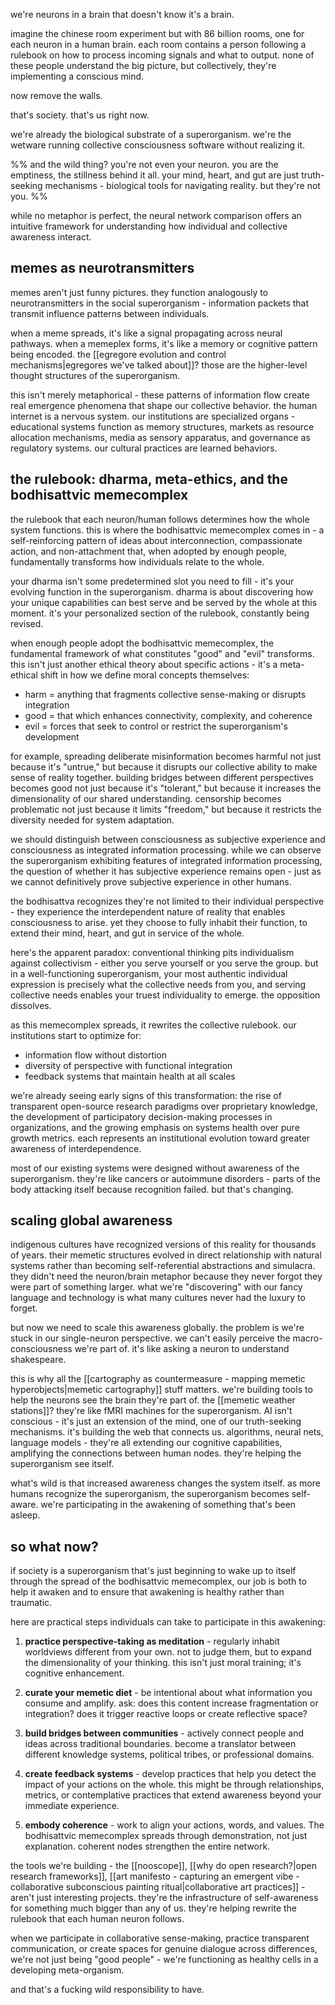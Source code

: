 we're neurons in a brain that doesn't know it's a brain.

imagine the chinese room experiment but with 86 billion rooms, one for each neuron in a human brain. each room contains a person following a rulebook on how to process incoming signals and what to output. none of these people understand the big picture, but collectively, they're implementing a conscious mind.

now remove the walls.

that's society. that's us right now.

we're already the biological substrate of a superorganism. we're the wetware running collective consciousness software without realizing it. 

%% and the wild thing? you're not even your neuron. you are the emptiness, the stillness behind it all. your mind, heart, and gut are just truth-seeking mechanisms - biological tools for navigating reality. but they're not you. %%

while no metaphor is perfect, the neural network comparison offers an intuitive framework for understanding how individual and collective awareness interact.

## memes as neurotransmitters

memes aren't just funny pictures. they function analogously to neurotransmitters in the social superorganism - information packets that transmit influence patterns between individuals.

when a meme spreads, it's like a signal propagating across neural pathways. when a memeplex forms, it's like a memory or cognitive pattern being encoded. the [[egregore evolution and control mechanisms|egregores we've talked about]]? those are the higher-level thought structures of the superorganism.

this isn't merely metaphorical - these patterns of information flow create real emergence phenomena that shape our collective behavior. the human internet is a nervous system. our institutions are specialized organs - educational systems function as memory structures, markets as resource allocation mechanisms, media as sensory apparatus, and governance as regulatory systems. our cultural practices are learned behaviors.

## the rulebook: dharma, meta-ethics, and the bodhisattvic memecomplex

the rulebook that each neuron/human follows determines how the whole system functions. this is where the bodhisattvic memecomplex comes in - a self-reinforcing pattern of ideas about interconnection, compassionate action, and non-attachment that, when adopted by enough people, fundamentally transforms how individuals relate to the whole.

your dharma isn't some predetermined slot you need to fill - it's your evolving function in the superorganism. dharma is about discovering how your unique capabilities can best serve and be served by the whole at this moment. it's your personalized section of the rulebook, constantly being revised.

when enough people adopt the bodhisattvic memecomplex, the fundamental framework of what constitutes "good" and "evil" transforms. this isn't just another ethical theory about specific actions - it's a meta-ethical shift in how we define moral concepts themselves:

- harm = anything that fragments collective sense-making or disrupts integration
- good = that which enhances connectivity, complexity, and coherence
- evil = forces that seek to control or restrict the superorganism's development

for example, spreading deliberate misinformation becomes harmful not just because it's "untrue," but because it disrupts our collective ability to make sense of reality together. building bridges between different perspectives becomes good not just because it's "tolerant," but because it increases the dimensionality of our shared understanding. censorship becomes problematic not just because it limits "freedom," but because it restricts the diversity needed for system adaptation.

we should distinguish between consciousness as subjective experience and consciousness as integrated information processing. while we can observe the superorganism exhibiting features of integrated information processing, the question of whether it has subjective experience remains open - just as we cannot definitively prove subjective experience in other humans.

the bodhisattva recognizes they're not limited to their individual perspective - they experience the interdependent nature of reality that enables consciousness to arise. yet they choose to fully inhabit their function, to extend their mind, heart, and gut in service of the whole.

here's the apparent paradox: conventional thinking pits individualism against collectivism - either you serve yourself or you serve the group. but in a well-functioning superorganism, your most authentic individual expression is precisely what the collective needs from you, and serving collective needs enables your truest individuality to emerge. the opposition dissolves.

as this memecomplex spreads, it rewrites the collective rulebook. our institutions start to optimize for:

- information flow without distortion
- diversity of perspective with functional integration
- feedback systems that maintain health at all scales

we're already seeing early signs of this transformation: the rise of transparent open-source research paradigms over proprietary knowledge, the development of participatory decision-making processes in organizations, and the growing emphasis on systems health over pure growth metrics. each represents an institutional evolution toward greater awareness of interdependence.

most of our existing systems were designed without awareness of the superorganism. they're like cancers or autoimmune disorders - parts of the body attacking itself because recognition failed. but that's changing.

## scaling global awareness

indigenous cultures have recognized versions of this reality for thousands of years. their memetic structures evolved in direct relationship with natural systems rather than becoming self-referential abstractions and simulacra. they didn't need the neuron/brain metaphor because they never forgot they were part of something larger. what we're "discovering" with our fancy language and technology is what many cultures never had the luxury to forget.

but now we need to scale this awareness globally. the problem is we're stuck in our single-neuron perspective. we can't easily perceive the macro-consciousness we're part of. it's like asking a neuron to understand shakespeare.

this is why all the [[cartography as countermeasure - mapping memetic hyperobjects|memetic cartography]] stuff matters. we're building tools to help the neurons see the brain they're part of. the [[memetic weather stations]]? they're like fMRI machines for the superorganism. AI isn't conscious - it's just an extension of the mind, one of our truth-seeking mechanisms. it's building the web that connects us. algorithms, neural nets, language models - they're all extending our cognitive capabilities, amplifying the connections between human nodes. they're helping the superorganism see itself.

what's wild is that increased awareness changes the system itself. as more humans recognize the superorganism, the superorganism becomes self-aware. we're participating in the awakening of something that's been asleep.

## so what now?

if society is a superorganism that's just beginning to wake up to itself through the spread of the bodhisattvic memecomplex, our job is both to help it awaken and to ensure that awakening is healthy rather than traumatic.

here are practical steps individuals can take to participate in this awakening:

1. **practice perspective-taking as meditation** - regularly inhabit worldviews different from your own. not to judge them, but to expand the dimensionality of your thinking. this isn't just moral training; it's cognitive enhancement.
    
2. **curate your memetic diet** - be intentional about what information you consume and amplify. ask: does this content increase fragmentation or integration? does it trigger reactive loops or create reflective space?
    
3. **build bridges between communities** - actively connect people and ideas across traditional boundaries. become a translator between different knowledge systems, political tribes, or professional domains.
    
4. **create feedback systems** - develop practices that help you detect the impact of your actions on the whole. this might be through relationships, metrics, or contemplative practices that extend awareness beyond your immediate experience.
    
5. **embody coherence** - work to align your actions, words, and values. The bodhisattvic memecomplex spreads through demonstration, not just explanation. coherent nodes strengthen the entire network.
    

the tools we're building - the [[nooscope]], [[why do open research?|open research frameworks]], [[art manifesto - capturing an emergent vibe - collaborative subconscious painting ritual|collaborative art practices]] - aren't just interesting projects. they're the infrastructure of self-awareness for something much bigger than any of us. they're helping rewrite the rulebook that each human neuron follows.

when we participate in collaborative sense-making, practice transparent communication, or create spaces for genuine dialogue across differences, we're not just being "good people" - we're functioning as healthy cells in a developing meta-organism.

and that's a fucking wild responsibility to have.